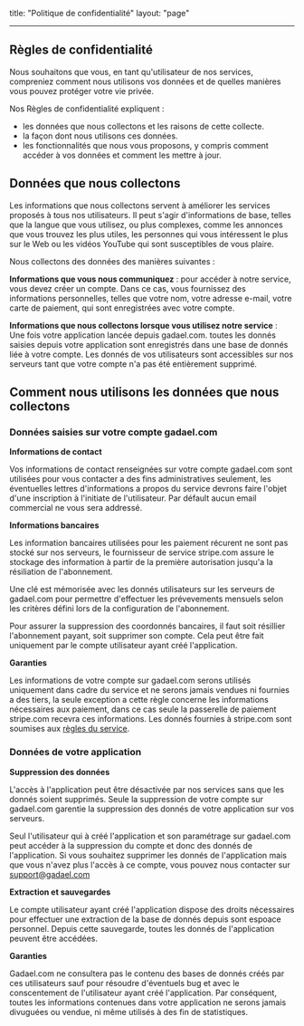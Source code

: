 title: "Politique de confidentialité"
layout: "page"

---

## Règles de confidentialité

Nous souhaitons que vous, en tant qu'utilisateur de nos services, compreniez comment nous utilisons vos données et de quelles manières vous pouvez protéger votre vie privée.

Nos Règles de confidentialité expliquent :

* les données que nous collectons et les raisons de cette collecte.
* la façon dont nous utilisons ces données.
* les fonctionnalités que nous vous proposons, y compris comment accéder à vos données et comment les mettre à jour.


## Données que nous collectons

Les informations que nous collectons servent à améliorer les services proposés à tous nos utilisateurs. Il peut s'agir d'informations de base, telles que la langue que vous utilisez, ou plus complexes, comme les annonces que vous trouvez les plus utiles, les personnes qui vous intéressent le plus sur le Web ou les vidéos YouTube qui sont susceptibles de vous plaire.

Nous collectons des données des manières suivantes :

__Informations que vous nous communiquez__ : pour accéder à notre service, vous devez créer un compte. Dans ce cas, vous fournissez des informations personnelles, telles que votre nom, votre adresse e-mail, votre carte de paiement, qui sont enregistrées avec votre compte.

__Informations que nous collectons lorsque vous utilisez notre service__ : Une fois votre application lancée depuis gadael.com. toutes les donnés saisies depuis votre application sont enregistrés dans une base de donnés liée à votre compte. Les donnés de vos utilisateurs sont accessibles sur nos serveurs tant que votre compte n'a pas été entièrement supprimé.

## Comment nous utilisons les données que nous collectons

### Données saisies sur votre compte gadael.com

__Informations de contact__

Vos informations de contact renseignées sur votre compte gadael.com sont utilisées pour vous contacter a des fins administratives seulement, les éventuelles lettres d'informations a propos du service devrons faire l'objet d'une inscription à l'initiate de l'utilisateur. Par défault aucun email commercial ne vous sera addressé.

__Informations bancaires__

Les information bancaires utilisées pour les paiement récurent ne sont pas stocké sur nos serveurs, le fournisseur de service stripe.com assure le stockage des information à partir de la première autorisation jusqu'a la résiliation de l'abonnement.

Une clé est mémorisée avec les donnés utilisateurs sur les serveurs de gadael.com pour permettre d'effectuer les prévevements mensuels selon les critères défini lors de la configuration de l'abonnement.

Pour assurer la suppression des coordonnés bancaires, il faut soit résillier l'abonnement payant, soit supprimer son compte. Cela peut être fait uniquement par le compte utilisateur ayant créé l'application.

__Garanties__

Les informations de votre compte sur gadael.com serons utilisés uniquement dans cadre du service et ne serons jamais vendues ni fournies a des tiers, la seule exception a cette règle concerne les informations nécessaires aux paiement, dans ce cas seule la passerelle de paiement stripe.com recevra ces informations. Les donnés fournies à stripe.com sont soumises aux [règles du service](https://stripe.com/).


### Données de votre application

__Suppression des données__

L'accès à l'application peut être désactivée par nos services sans que les donnés soient supprimés.
Seule la suppression de votre compte sur gadael.com garentie la suppression des donnés de votre application sur vos serveurs.

Seul l'utilisateur qui à créé l'application et son paramétrage sur gadael.com peut accéder à la suppression du compte et donc des donnés de l'application. Si vous souhaitez supprimer les donnés de l'application mais que vous n'avez plus l'accès à ce compte, vous pouvez nous contacter sur [support@gadael.com](mailto:support@gadael.com)

__Extraction et sauvegardes__

Le compte utilisateur ayant créé l'application dispose des droits nécessaires pour effectuer une extraction de la base de donnés depuis sont espoace personnel. Depuis cette sauvegarde, toutes les donnés de l'application peuvent être accédées.

__Garanties__

Gadael.com ne consultera pas le contenu des bases de donnés créés par ces utilisateurs sauf pour résoudre d'éventuels bug et avec le conscentement de l'utilisateur ayant créé l'application. Par conséquent, toutes les informations contenues dans votre application ne serons jamais divuguées ou vendue, ni même utilisés à des fin de statistiques.
